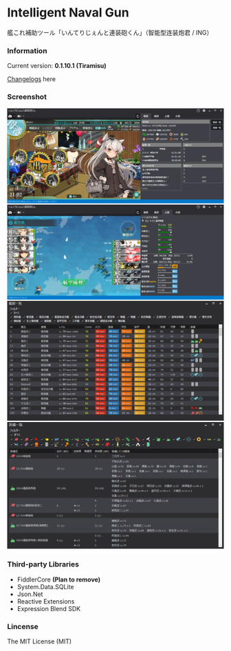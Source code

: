 ﻿Intelligent Naval Gun
=====
艦これ補助ツール「いんてりじぇんと連装砲くん」（智能型连装炮君 / ING）

### Information
Current version: **0.1.10.1 (Tiramisu)**

[Changelogs](https://github.com/amatukaze/IntelligentNavalGun/wiki/Changelogs) here

### Screenshot
![Overview](https://raw.githubusercontent.com/KodamaSakuno/kodamasakuno.github.io/master/images/kci/01.jpg)
![Battle Information](https://raw.githubusercontent.com/KodamaSakuno/kodamasakuno.github.io/master/images/kci/02.jpg)
![Ships Overview](https://raw.githubusercontent.com/KodamaSakuno/kodamasakuno.github.io/master/images/kci/03.png)
![Equipments Overview](https://raw.githubusercontent.com/KodamaSakuno/kodamasakuno.github.io/master/images/kci/04.png)

### Third-party Libraries

 * FiddlerCore **(Plan to remove)**
 * System.Data.SQLite
 * Json.Net
 * Reactive Extensions
 * Expression Blend SDK

### Lincense
The MIT License (MIT)